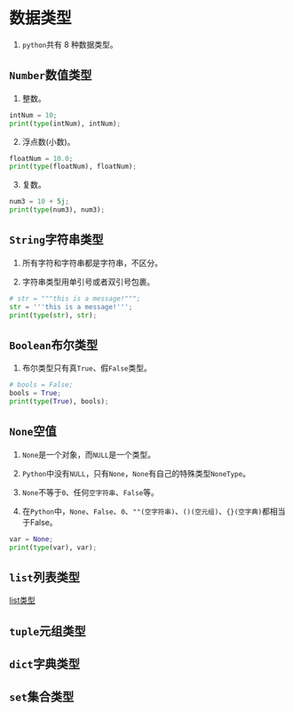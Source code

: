 # 数据类型

1. `python`共有 8 种数据类型。

## `Number`数值类型

1. 整数。
```python
intNum = 10;
print(type(intNum), intNum);
```

2. 浮点数(小数)。
```python
floatNum = 10.0;
print(type(floatNum), floatNum);
```

3. 复数。
```python
num3 = 10 + 5j;
print(type(num3), num3);
```

## `String`字符串类型

1. 所有字符和字符串都是字符串，不区分。

2. 字符串类型用单引号或者双引号包裹。

```python
# str = """this is a message!""";
str = '''this is a message!''';
print(type(str), str);
```

## `Boolean`布尔类型

1. 布尔类型只有真`True`、假`False`类型。

```python
# bools = False;
bools = True;
print(type(True), bools);
```

## `None`空值

1. `None`是一个对象，而`NULL`是一个类型。

2. `Python`中没有`NULL`，只有`None`，`None`有自己的特殊类型`NoneType`。

3. `None`不等于`0`、任何`空字符串`、`False`等。

4. 在`Python`中，`None`、`False`、`0`、`""(空字符串)`、`()(空元组)`、`{}(空字典)`都相当于False。

```python
var = None;
print(type(var), var);
```

## `list`列表类型

[list类型](./#)

## `tuple`元组类型

## `dict`字典类型

## `set`集合类型

